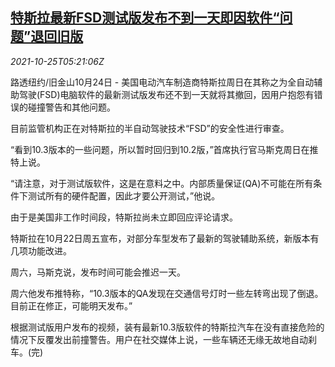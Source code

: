 <!--1635139862000-->
[特斯拉最新FSD测试版发布不到一天即因软件“问题”退回旧版](https://cn.reuters.com/article/tesla-fsd-test-software-1025-idCNKBS2HF0A5)
------

<div><i>2021-10-25T05:21:06Z</i></div><p>路透纽约/旧金山10月24日 - 美国电动汽车制造商特斯拉周日在其称之为全自动辅助驾驶(FSD)电脑软件的最新测试版发布还不到一天就将其撤回，因用户抱怨有错误的碰撞警告和其他问题。</p><p>目前监管机构正在对特斯拉的半自动驾驶技术“FSD”的安全性进行审查。</p><p>“看到10.3版本的一些问题，所以暂时回归到10.2版，”首席执行官马斯克周日在推特上说。</p><p>“请注意，对于测试版软件，这是在意料之中。内部质量保证(QA)不可能在所有条件下测试所有的硬件配置，因此才要公开测试，”他说。</p><p>由于是美国非工作时间段，特斯拉尚未立即回应评论请求。</p><p>特斯拉在10月22日周五宣布，对部分车型发布了最新的驾驶辅助系统，新版本有几项功能改进。</p><p>周六，马斯克说，发布时间可能会推迟一天。</p><p>周六他发布推特称，“10.3版本的QA发现在交通信号灯时一些左转弯出现了倒退。目前正在修正，可能明天发布。”</p><p>根据测试版用户发布的视频，装有最新10.3版软件的特斯拉汽车在没有直接危险的情况下反覆发出前撞警告。用户在社交媒体上说，一些车辆还无缘无故地自动刹车。(完)</p>
